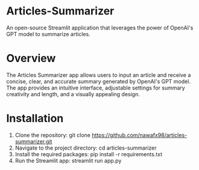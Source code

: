 # Articles-Summarizer
An open-source Streamlit application that leverages the power of OpenAI's GPT model to summarize articles.

# Overview
The Articles Summarizer app allows users to input an article and receive a concise, clear, and accurate summary generated by OpenAI's GPT model. The app provides an intuitive interface, adjustable settings for summary creativity and length, and a visually appealing design.

# Installation
1. Clone the repository:
git clone https://github.com/nawafx98/articles-summarizer.git
2. Navigate to the project directory:
cd articles-summarizer
3. Install the required packages:
pip install -r requirements.txt
4. Run the Streamlit app:
streamlit run app.py
